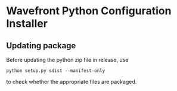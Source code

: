 # Wavefront Python Configuration Installer

## Updating package
Before updating the python zip file in release, use
```
python setup.py sdist --manifest-only
```
to check whether the appropriate files are packaged.
